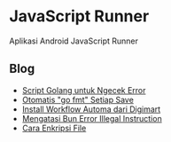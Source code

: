 # JavaScript Runner

Aplikasi Android JavaScript Runner

<!-- blog start -->
## Blog

- [Script Golang untuk Ngecek Error](https://github.zenia.my.id/tulisan/error)
- [Otomatis "go fmt" Setiap Save](https://github.zenia.my.id/tulisan/gofmt)
- [Install Workflow Automa dari Digimart](https://github.zenia.my.id/tulisan/digimart)
- [Mengatasi Bun Error Illegal Instruction](https://github.zenia.my.id/tulisan/bun)
- [Cara Enkripsi File](https://github.zenia.my.id/tulisan/enkripsi)
<!-- blog end -->

